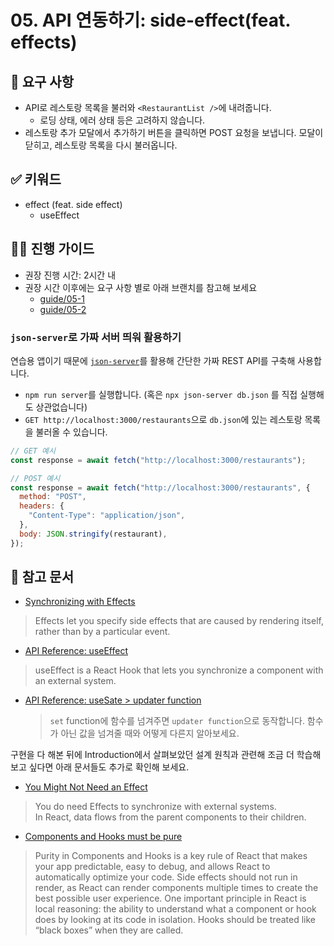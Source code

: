 # 05. API 연동하기: side-effect(feat. effects)

## 🎯 요구 사항
- API로 레스토랑 목록을 불러와 `<RestaurantList />`에 내려줍니다.
  - 로딩 상태, 에러 상태 등은 고려하지 않습니다.
- 레스토랑 추가 모달에서 추가하기 버튼을 클릭하면 POST 요청을 보냅니다. 모달이 닫히고, 레스토랑 목록을 다시 불러옵니다. 

## ✅ 키워드
- effect (feat. side effect)
  - useEffect

## 🧙‍♀️ 진행 가이드

- 권장 진행 시간: 2시간 내
- 권장 시간 이후에는 요구 사항 별로 아래 브랜치를 참고해 보세요 
  - [guide/05-1](https://github.com/woowacourse/self-paced-react/commit/3f9924feff5e0562f76d91b76f426e9f6b9c63f0) 
  - [guide/05-2](https://github.com/woowacourse/self-paced-react/commit/cfe7eaf5024d0303012e38b832191650beb91cc6)

### `json-server`로 가짜 서버 띄워 활용하기     
연습용 앱이기 때문에 [`json-server`](https://github.com/typicode/json-server)를 활용해 간단한 가짜 REST API를 구축해 사용합니다.         
- `npm run server`를 실행합니다. (혹은 `npx json-server db.json` 를 직접 실행해도 상관없습니다)
- `GET http://localhost:3000/restaurants`으로 `db.json`에 있는 레스토랑 목록을 불러올 수 있습니다.
```javascript
// GET 예시
const response = await fetch("http://localhost:3000/restaurants");

// POST 예시
const response = await fetch("http://localhost:3000/restaurants", {
  method: "POST",
  headers: {
    "Content-Type": "application/json",
  },
  body: JSON.stringify(restaurant),
});
```     

## 🔗 참고 문서
- [Synchronizing with Effects](https://react.dev/learn/synchronizing-with-effects)
> Effects let you specify side effects that are caused by rendering itself, rather than by a particular event.     
  - [API Reference: useEffect](https://react.dev/reference/react/useEffect)
  > useEffect is a React Hook that lets you synchronize a component with an external system. 
- [API Reference: useSate > updater function](https://react.dev/reference/react/useState#updating-state-based-on-the-previous-state) 
  > `set` function에 함수를 넘겨주면 `updater function`으로 동작합니다. 함수가 아닌 값을 넘겨줄 때와 어떻게 다른지 알아보세요.  

구현을 다 해본 뒤에 Introduction에서 살펴보았던 설계 원칙과 관련해 조금 더 학습해보고 싶다면 아래 문서들도 추가로 확인해 보세요.
- [You Might Not Need an Effect](https://react.dev/learn/you-might-not-need-an-effect)
> You do need Effects to synchronize with external systems.  
> In React, data flows from the parent components to their children. 
- [Components and Hooks must be pure](https://react.dev/reference/rules/components-and-hooks-must-be-pure)
> Purity in Components and Hooks is a key rule of React that makes your app predictable, easy to debug, and allows React to automatically optimize your code.
> Side effects should not run in render, as React can render components multiple times to create the best possible user experience.
> One important principle in React is local reasoning: the ability to understand what a component or hook does by looking at its code in isolation. Hooks should be treated like “black boxes” when they are called.
